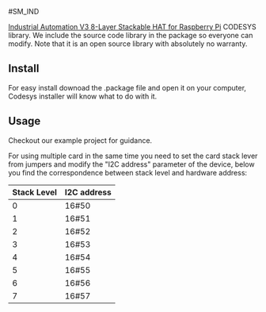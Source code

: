 #SM_IND

[Industrial Automation V3 8-Layer Stackable HAT for Raspberry Pi](https://sequentmicrosystems.com/collections/all-io-cards/products/industrial-raspberry-pi) CODESYS library.
We include the source code library in the package so everyone can modify. Note that it is an open source library with absolutely no warranty.
## Install
For easy install downoad the .package file and open it on your computer, Codesys installer will know what to do with it.
## Usage
Checkout our example project for guidance.

For using multiple card in the same time you need to set the card stack lever from jumpers and modify the "I2C address" parameter of the  device, below you find the correspondence between stack level and hardware address:

| Stack Level | I2C address |
| --- | --- |
| 0 | 16#50 |
| 1 | 16#51 |
| 2 | 16#52 |
| 3 | 16#53 |
| 4 | 16#54 |
| 5 | 16#55 |
| 6 | 16#56 |
| 7 | 16#57 |
